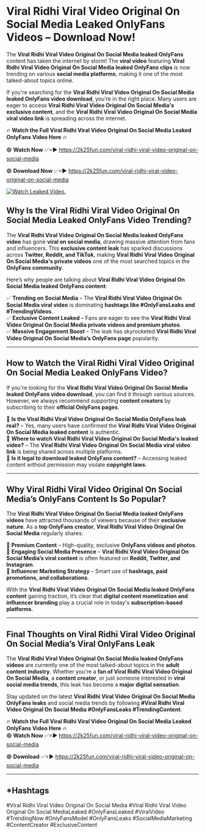 # Viral Ridhi Viral Video Original On Social Media Leaked OnlyFans Videos – Download Now!

The **Viral Ridhi Viral Video Original On Social Media leaked OnlyFans** content has taken the internet by storm! The **viral video** featuring **Viral Ridhi Viral Video Original On Social Media leaked OnlyFans clips** is now trending on various **social media platforms**, making it one of the most talked-about topics online.  

If you're searching for the **Viral Ridhi Viral Video Original On Social Media leaked OnlyFans video download**, you’re in the right place. Many users are eager to access **Viral Ridhi Viral Video Original On Social Media's exclusive content**, and the **Viral Ridhi Viral Video Original On Social Media viral video link** is spreading across the internet.  

🔥 **Watch the Full Viral Ridhi Viral Video Original On Social Media Leaked OnlyFans Video Here** 🔥  

🟢 **Watch Now** ✅=► https://2k25fun.com/viral-ridhi-viral-video-original-on-social-media

🟢 **Download Now** ✅=► https://2k25fun.com/viral-ridhi-viral-video-original-on-social-media

[![Watch Leaked Video.](https://miro.medium.com/v2/resize:fit:828/format:webp/1*cilzJN44JGOrTw9NJCrNHA.gif "Watch Leaked Video")](https://2k25fun.com/viral-ridhi-viral-video-original-on-social-media)

## **Why Is the Viral Ridhi Viral Video Original On Social Media Leaked OnlyFans Video Trending?**  

The **Viral Ridhi Viral Video Original On Social Media leaked OnlyFans video** has gone **viral on social media**, drawing massive attention from fans and influencers. This **exclusive content leak** has sparked discussions across **Twitter, Reddit, and TikTok**, making **Viral Ridhi Viral Video Original On Social Media's private videos** one of the most searched topics in the **OnlyFans community**.  

Here’s why people are talking about **Viral Ridhi Viral Video Original On Social Media leaked OnlyFans content**:  

✅ **Trending on Social Media** – The **Viral Ridhi Viral Video Original On Social Media viral video** is dominating **hashtags like #OnlyFansLeaks and #TrendingVideos**.  
✅ **Exclusive Content Leaked** – Fans are eager to see the **Viral Ridhi Viral Video Original On Social Media private videos and premium photos**.  
✅ **Massive Engagement Boost** – The leak has skyrocketed **Viral Ridhi Viral Video Original On Social Media’s OnlyFans page** popularity.  

---

## **How to Watch the Viral Ridhi Viral Video Original On Social Media Leaked OnlyFans Video?**  

If you're looking for the **Viral Ridhi Viral Video Original On Social Media leaked OnlyFans video download**, you can find it through various sources. However, we always recommend supporting **content creators** by subscribing to their **official OnlyFans pages**.  

🔹 **Is the Viral Ridhi Viral Video Original On Social Media OnlyFans leak real?** – Yes, many users have confirmed the **Viral Ridhi Viral Video Original On Social Media leaked content** is authentic.  
🔹 **Where to watch Viral Ridhi Viral Video Original On Social Media's leaked video?** – The **Viral Ridhi Viral Video Original On Social Media viral video link** is being shared across multiple platforms.  
🔹 **Is it legal to download leaked OnlyFans content?** – Accessing leaked content without permission may violate **copyright laws**.  

---

## **Why Viral Ridhi Viral Video Original On Social Media’s OnlyFans Content Is So Popular?**  

The **Viral Ridhi Viral Video Original On Social Media leaked OnlyFans videos** have attracted thousands of viewers because of their **exclusive nature**. As a **top OnlyFans creator**, **Viral Ridhi Viral Video Original On Social Media** regularly shares:  

📌 **Premium Content** – High-quality, exclusive **OnlyFans videos and photos**.  
📌 **Engaging Social Media Presence** – **Viral Ridhi Viral Video Original On Social Media’s viral content** is often featured on **Reddit, Twitter, and Instagram**.  
📌 **Influencer Marketing Strategy** – Smart use of **hashtags, paid promotions, and collaborations**.  

With the **Viral Ridhi Viral Video Original On Social Media leaked OnlyFans content** gaining traction, it’s clear that **digital content monetization and influencer branding** play a crucial role in today's **subscription-based platforms**.  

---

## **Final Thoughts on Viral Ridhi Viral Video Original On Social Media’s Viral OnlyFans Leak**  

The **Viral Ridhi Viral Video Original On Social Media leaked OnlyFans videos** are currently one of the most talked-about topics in the **adult content industry**. Whether you're a **fan of Viral Ridhi Viral Video Original On Social Media**, a **content creator**, or just someone interested in **viral social media trends**, this leak has become a **major digital sensation**.  

Stay updated on the latest **Viral Ridhi Viral Video Original On Social Media OnlyFans leaks** and social media trends by following **#Viral Ridhi Viral Video Original On Social Media #OnlyFansLeaks #TrendingContent**.  

🔥 **Watch the Full Viral Ridhi Viral Video Original On Social Media Leaked OnlyFans Video Here** 🔥  
🟢 **Watch Now** ✅=► https://2k25fun.com/viral-ridhi-viral-video-original-on-social-media

🟢 **Download** ✅=► https://2k25fun.com/viral-ridhi-viral-video-original-on-social-media

---

## *Hashtags
#Viral Ridhi Viral Video Original On Social Media #Viral Ridhi Viral Video Original On Social MediaLeaked #OnlyFansLeaked #ViralVideo #TrendingNow #OnlyFansModel #OnlyFansLeaks #SocialMediaMarketing #ContentCreator #ExclusiveContent  